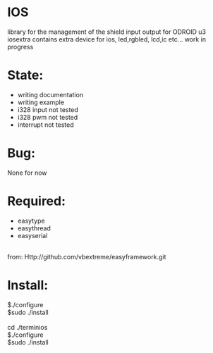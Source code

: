 IOS
===
library for the management of the shield input output for ODROID u3<br>
iosextra contains extra device for ios, led,rgbled, lcd,ic etc... work in progress

State:
======
 * writing documentation
 * writing example
 * i328 input not tested
 * i328 pwm not tested
 * interrupt not tested

Bug:
====
None for now

Required:
=========
 * easytype
 * easythread
 * easyserial
 <br>
 from:    Http://github.com/vbextreme/easyframework.git

Install:
========
$./configure<br>
$sudo ./install<br>
<br>
cd ./terminios<br>
$./configure<br>
$sudo ./install<br>
<br>

